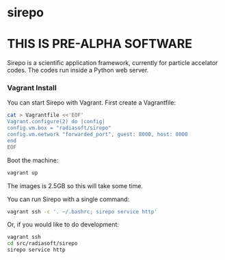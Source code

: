 # sirepo

# THIS IS PRE-ALPHA SOFTWARE

Sirepo is a scientific application framework, currently for particle accelator codes.
The codes run inside a Python web server.

### Vagrant Install

You can start Sirepo with Vagrant. First create a Vagrantfile:

```bash
cat > Vagrantfile <<'EOF'
Vagrant.configure(2) do |config|
config.vm.box = "radiasoft/sirepo"
config.vm.network "forwarded_port", guest: 8000, host: 8000
end
EOF
```

Boot the machine:

```bash
vagrant up
```

The images is 2.5GB so this will take some time.

You can run Sirepo with a single command:

```bash
vagrant ssh -c '. ~/.bashrc; sirepo service http'
```

Or, if you would like to do development:

```bash
vagrant ssh
cd src/radiasoft/sirepo
sirepo service http
```
